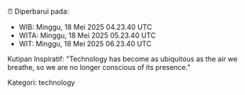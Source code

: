 ⏰ Diperbarui pada:
- WIB: Minggu, 18 Mei 2025 04.23.40 UTC
- WITA: Minggu, 18 Mei 2025 05.23.40 UTC
- WIT: Minggu, 18 Mei 2025 06.23.40 UTC

Kutipan Inspiratif:
"Technology has become as ubiquitous as the air we breathe, so we are no longer conscious of its presence."


Kategori: technology

